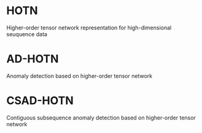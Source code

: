 # HOTN
 Higher-order tensor network representation for high-dimensional seuquence data

# AD-HOTN
Anomaly detection based on higher-order tensor network

# CSAD-HOTN
Contiguous subsequence anomaly detection based on higher-order tensor network
